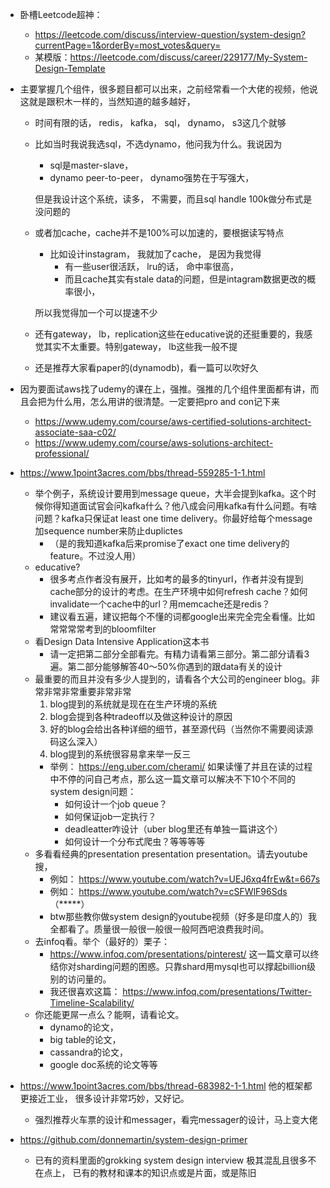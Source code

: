 - 卧槽Leetcode超神：
  - https://leetcode.com/discuss/interview-question/system-design?currentPage=1&orderBy=most_votes&query=
  - 某模版：https://leetcode.com/discuss/career/229177/My-System-Design-Template

- 主要掌握几个组件，很多题目都可以出来，之前经常看一个大佬的视频，他说这就是跟积木一样的，当然知道的越多越好，
  
  - 时间有限的话， redis， kafka， sql， dynamo， s3这几个就够
  - 比如当时我说我选sql，不选dynamo，他问我为什么。我说因为
    - sql是master-slave， 
    - dynamo peer-to-peer， dynamo强势在于写强大，
    
    但是我设计这个系统，读多， 不需要，而且sql handle 100k做分布式是没问题的
  
  - 或者加cache，cache并不是100%可以加速的，要根据读写特点
    - 比如设计instagram， 我就加了cache， 是因为我觉得
      - 有一些user很活跃， lru的话， 命中率很高，
      - 而且cache其实有stale data的问题，但是intagram数据更改的概率很小，
    
    所以我觉得加一个可以提速不少
    
  - 还有gateway， lb，replication这些在educative说的还挺重要的，我感觉其实不太重要。特别gateway， lb这些我一般不提
  - 还是推荐大家看paper的(dynamodb)，看一篇可以吹好久
  
- 因为要面试aws找了udemy的课在上，强推。强推的几个组件里面都有讲，而且会把为什么用，怎么用讲的很清楚。一定要把pro and con记下来
  - https://www.udemy.com/course/aws-certified-solutions-architect-associate-saa-c02/
  - https://www.udemy.com/course/aws-solutions-architect-professional/
  
- https://www.1point3acres.com/bbs/thread-559285-1-1.html
  - 举个例子，系统设计要用到message queue，大半会提到kafka。这个时候你得知道面试官会问kafka什么？他八成会问用kafka有什么问题。有啥问题？kafka只保证at least one time delivery。你最好给每个message加sequence number来防止duplictes
    - （是的我知道kafka后来promise了exact one time delivery的feature。不过没人用）
  - educative? 
    - 很多考点作者没有展开，比如考的最多的tinyurl，作者并没有提到cache部分的设计的考虑。在生产环境中如何refresh cache？如何invalidate一个cache中的url？用memcache还是redis？
    - 建议看五遍，建议把每个不懂的词都google出来完全完全看懂。比如常常常常考到的bloomfilter
  - 看Design Data Intensive Application这本书
    - 请一定把第二部分全部看完。有精力请看第三部分。第二部分请看3遍。第二部分能够解答40～50%你遇到的跟data有关的设计
  - 最重要的而且并没有多少人提到的，请看各个大公司的engineer blog。非常非常非常重要非常非常
    1. blog提到的系统就是现在在生产环境的系统
    2. blog会提到各种tradeoff以及做这种设计的原因
    3. 好的blog会给出各种详细的细节，甚至源代码（当然你不需要阅读源码这么深入）
    4. blog提到的系统很容易拿来举一反三
    - 举例： https://eng.uber.com/cherami/ 如果读懂了并且在读的过程中不停的问自己考点，那么这一篇文章可以解决不下10个不同的system design问题：
      - 如何设计一个job queue？
      - 如何保证job一定执行？
      - deadleatter咋设计（uber blog里还有单独一篇讲这个）
      - 如何设计一个分布式爬虫？等等等等
  - 多看看经典的presentation presentation presentation。请去youtube搜，
    - 例如： https://www.youtube.com/watch?v=UEJ6xq4frEw&t=667s
    - 例如： https://www.youtube.com/watch?v=cSFWlF96Sds （*****）
    - btw那些教你做system design的youtube视频（好多是印度人的）我全都看了。质量很一般很一般很一般阿西吧浪费我时间。
  - 去infoq看。举个（最好的）栗子：
    - https://www.infoq.com/presentations/pinterest/ 这一篇文章可以终结你对sharding问题的困惑。只靠shard用mysql也可以撑起billion级别的访问量的。
    - 我还很喜欢这篇： https://www.infoq.com/presentations/Twitter-Timeline-Scalability/
  - 你还能更屌一点么？能啊，请看论文。
    - dynamo的论文，
    - big table的论文，
    - cassandra的论文，
    - google doc系统的论文等等
    
- https://www.1point3acres.com/bbs/thread-683982-1-1.html 他的框架都更接近工业， 很多设计非常巧妙，又好记。
  - 强烈推荐火车票的设计和messager，看完messager的设计，马上变大佬
  
- https://github.com/donnemartin/system-design-primer
  - 已有的资料里面的grokking system design interview 极其混乱且很多不在点上， 已有的教材和课本的知识点或是片面，或是陈旧
